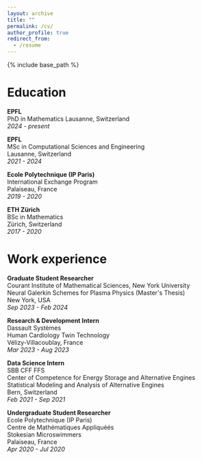 ```yaml
---
layout: archive
title: ""
permalink: /cv/
author_profile: true
redirect_from:
  - /resume
---
```


{% include base_path %}

Education
======
**EPFL**  
PhD in Mathematics
Lausanne, Switzerland  
*2024 - present*

**EPFL**  
MSc in Computational Sciences and Engineering  
Lausanne, Switzerland  
*2021 - 2024*

**Ecole Polytechnique (IP Paris)**  
International Exchange Program  
Palaiseau, France  
*2019 - 2020*

**ETH Zürich**  
BSc in Mathematics  
Zürich, Switzerland  
*2017 - 2020*

Work experience
======

**Graduate Student Researcher**  
Courant Institute of Mathematical Sciences, New York University  
Neural Galerkin Schemes for Plasma Physics (Master's Thesis)  
New York, USA  
*Sep 2023 - Feb 2024*  


**Research & Development Intern**  
Dassault Systèmes  
Human Cardiology Twin Technology  
Vélizy-Villacoublay, France  
*Mar 2023 - Aug 2023*


**Data Science Intern**  
SBB CFF FFS  
Center of Competence for Energy Storage and Alternative Engines  
Statistical Modeling and Analysis of Alternative Engines  
Bern, Switzerland  
*Feb 2021 - Sep 2021*


**Undergraduate Student Researcher**  
Ecole Polytechnique (IP Paris)  
Centre de Mathématiques Appliquéés  
Stokesian Microswimmers  
Palaiseau, France  
*Apr 2020 - Jul 2020*
  
<!-- Talks
======
  <ul>{% for post in site.talks %}
    {% include archive-single-talk-cv.html %}
  {% endfor %}</ul> -->
